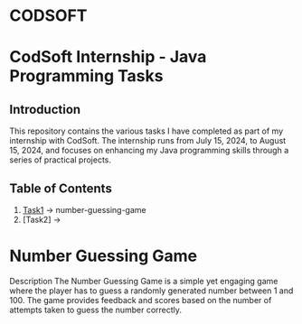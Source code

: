 # CODSOFT

# CodSoft Internship - Java Programming Tasks

## Introduction
This repository contains the various tasks I have completed as part of my internship with CodSoft. The internship runs from July 15, 2024, to August 15, 2024, and focuses on enhancing my Java programming skills through a series of practical projects.

## Table of Contents
1. [Task1](#number-guessing-game) -> number-guessing-game
2. [Task2] -> 

# Number Guessing Game
 Description
The Number Guessing Game is a simple yet engaging game where the player has to guess a randomly generated number between 1 and 100. The game provides feedback and scores based on the number of attempts taken to guess the number correctly.
